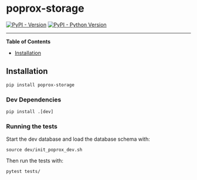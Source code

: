 # poprox-storage

[![PyPI - Version](https://img.shields.io/pypi/v/poprox-storage.svg)](https://pypi.org/project/poprox-storage)
[![PyPI - Python Version](https://img.shields.io/pypi/pyversions/poprox-storage.svg)](https://pypi.org/project/poprox-storage)

-----

**Table of Contents**

- [Installation](#installation)


## Installation

```console
pip install poprox-storage
```

### Dev Dependencies

```console
pip install .[dev]
```

### Running the tests

Start the dev database and load the database schema with:

```console:
source dev/init_poprox_dev.sh
```

Then run the tests with:

```console
pytest tests/
```
